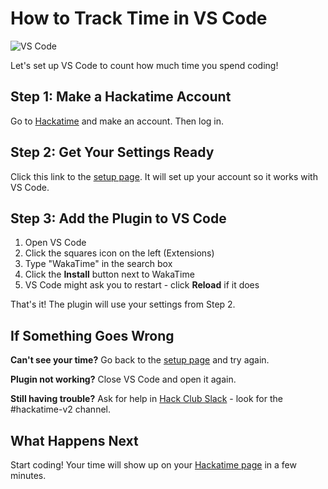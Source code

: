 # How to Track Time in VS Code

![VS Code](/images/editor-icons/vs-code-128.png)

Let's set up VS Code to count how much time you spend coding!

## Step 1: Make a Hackatime Account

Go to [Hackatime](https://hackatime.hackclub.com) and make an account. Then log in.

## Step 2: Get Your Settings Ready

Click this link to the [setup page](https://hackatime.hackclub.com/my/wakatime_setup). It will set up your account so it works with VS Code.

## Step 3: Add the Plugin to VS Code

1. Open VS Code
2. Click the squares icon on the left (Extensions)
3. Type "WakaTime" in the search box
4. Click the **Install** button next to WakaTime
5. VS Code might ask you to restart - click **Reload** if it does

That's it! The plugin will use your settings from Step 2.

## If Something Goes Wrong

**Can't see your time?** Go back to the [setup page](https://hackatime.hackclub.com/my/wakatime_setup) and try again.

**Plugin not working?** Close VS Code and open it again.

**Still having trouble?** Ask for help in [Hack Club Slack](https://hackclub.slack.com) - look for the #hackatime-v2 channel.

## What Happens Next

Start coding! Your time will show up on your [Hackatime page](https://hackatime.hackclub.com) in a few minutes.
